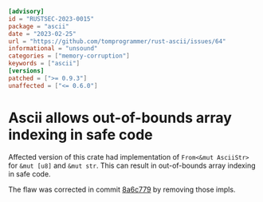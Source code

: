 ```toml
[advisory]
id = "RUSTSEC-2023-0015"
package = "ascii"
date = "2023-02-25"
url = "https://github.com/tomprogrammer/rust-ascii/issues/64"
informational = "unsound"
categories = ["memory-corruption"]
keywords = ["ascii"]
[versions]
patched = [">= 0.9.3"]
unaffected = ["<= 0.6.0"]
```

# Ascii allows out-of-bounds array indexing in safe code

Affected version of this crate had implementation of `From<&mut AsciiStr>` for `&mut [u8]` and `&mut str`. This can result in out-of-bounds array indexing in safe code.

The flaw was corrected in commit [8a6c779](https://github.com/tomprogrammer/rust-ascii/pull/63/commits/8a6c7798c202766bd57d70fb8d12739dd68fb9dc) by removing those impls.
